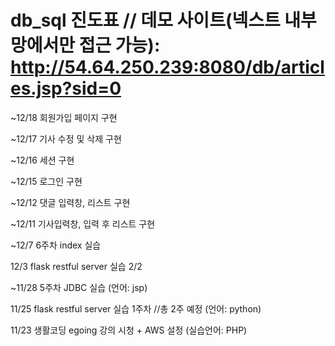 db_sql 진도표 // 데모 사이트(넥스트 내부 망에서만 접근 가능): http://54.64.250.239:8080/db/articles.jsp?sid=0
======
~12/18
회원가입 페이지 구현

~12/17
기사 수정 및 삭제 구현

~12/16
세션 구현

~12/15
로그인 구현

~12/12 
댓글 입력창, 리스트 구현

~12/11 
기사입력창, 입력 후 리스트 구현

~12/7
6주차 index 실습

12/3
flask restful server 실습 2/2

~11/28
5주차 JDBC 실습 (언어: jsp)

11/25 
flask restful server 실습 1주차 //총 2주 예정 (언어: python)

11/23 생활코딩 egoing 강의 시청 + AWS 설정 (실습언어: PHP)
